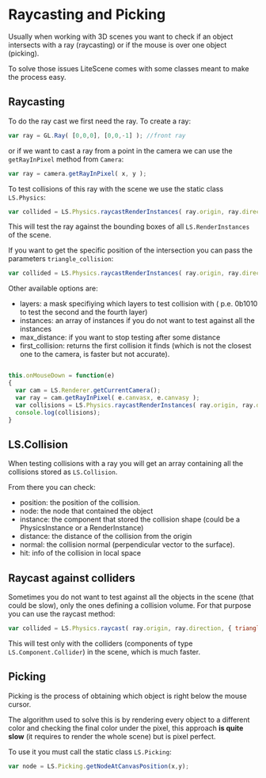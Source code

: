 # Raycasting and Picking

Usually when working with 3D scenes you want to check if an object intersects with a ray (raycasting) or if the mouse is over one object (picking).

To solve those issues LiteScene comes with some classes meant to make the process easy.


## Raycasting

To do the ray cast we first need the ray. To create a ray:

```js
var ray = GL.Ray( [0,0,0], [0,0,-1] ); //front ray
```

or if we want to cast a ray from a point in the camera we can use the ```getRayInPixel``` method from ```Camera```:

```js
var ray = camera.getRayInPixel( x, y );
```

To test collisions of this ray with the scene we use the static class ```LS.Physics```:

```js
var collided = LS.Physics.raycastRenderInstances( ray.origin, ray.direction );
```

This will test the ray against the bounding boxes of all ```LS.RenderInstances``` of the scene.

If you want to get the specific position of the intersection you can pass the parameters ```triangle_collision```:

```js
var collided = LS.Physics.raycastRenderInstances( ray.origin, ray.direction, { triangle_collision: true} );
```

Other available options are:
- layers: a mask specifiying which layers to test collision with ( p.e. 0b1010 to test the second and the fourth layer)
- instances: an array of instances if you do not want to test against all the instances
- max_distance: if you want to stop testing after some distance
- first_collision: returns the first collision it finds (which is not the closest one to the camera, is faster but not accurate).

```js

this.onMouseDown = function(e)
{
  var cam = LS.Renderer.getCurrentCamera();
  var ray = cam.getRayInPixel( e.canvasx, e.canvasy );
  var collisions = LS.Physics.raycastRenderInstances( ray.origin, ray.direction );
  console.log(collisions);
}

```


## LS.Collision

When testing collisions with a ray you will get an array containing all the collisions stored as ```LS.Collision```.

From there you can check:
- position: the position of the collision.
- node: the node that contained the object
- instance: the component that stored the collision shape (could be a PhysicsInstance or a RenderInstance)
- distance: the distance of the collision from the origin
- normal: the collision normal (perpendicular vector to the surface).
- hit: info of the collision in local space

## Raycast against colliders

Sometimes you do not want to test against all the objects in the scene (that could be slow), only the ones defining a collision volume. For that purpose you can use the raycast method:

```js
var collided = LS.Physics.raycast( ray.origin, ray.direction, { triangle_collision: true} );
```

This will test only with the colliders (components of type ```LS.Component.Collider```) in the scene, which is much faster.


## Picking

Picking is the process of obtaining which object is right below the mouse cursor.

The algorithm used to solve this is by rendering every object to a different color and checking the final color under the pixel, this approach **is quite slow** (it requires to render the whole scene) but is pixel perfect.

To use it you must call the static class ```LS.Picking```:

```js
var node = LS.Picking.getNodeAtCanvasPosition(x,y);
```

